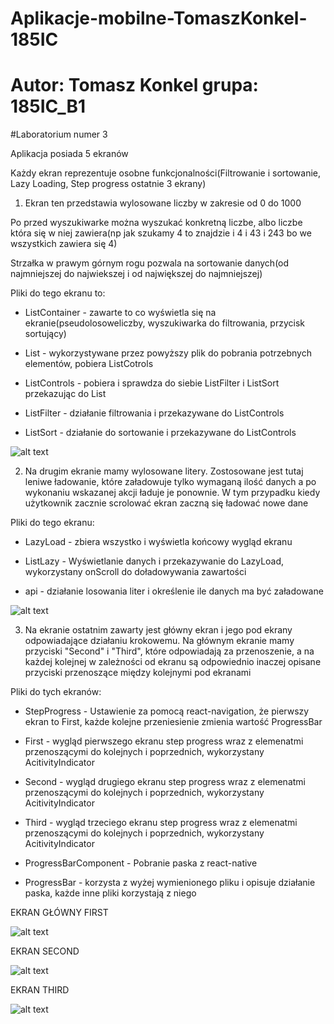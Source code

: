 
# Aplikacje-mobilne-TomaszKonkel-185IC
# Autor: Tomasz Konkel grupa: 185IC_B1


#Laboratorium numer 3

Aplikacja posiada 5 ekranów

Każdy ekran reprezentuje osobne funkcjonalności(Filtrowanie i sortowanie, Lazy Loading, Step progress ostatnie 3 ekrany)


1. Ekran ten przedstawia wylosowane liczby w zakresie od 0 do 1000

Po przed wyszukiwarke można wyszukać konkretną liczbe, albo liczbe która się w niej zawiera(np jak szukamy 4 to znajdzie i 4 i 43 i 243 bo we wszystkich zawiera się 4)

Strzałka w prawym górnym rogu pozwala na sortowanie danych(od najmniejszej do najwiekszej i od największej do najmniejszej)

Pliki do tego ekranu to:

- ListContainer - zawarte to co wyświetla się na ekranie(pseudolosoweliczby, wyszukiwarka do filtrowania, przycisk sortujący)

- List - wykorzystywane przez powyższy plik do pobrania potrzebnych elementów, pobiera ListCotrols

- ListControls - pobiera i sprawdza do siebie ListFilter i ListSort przekazując do List

- ListFilter - działanie filtrowania i przekazywane do ListControls

- ListSort - działanie do sortowanie i przekazywane do ListControls


![alt text](https://github.com/TomaszKonkel/aplikacje-mobilne-TomaszKonkel-185IC_B1/blob/master/Lab3/1.jpg)

2. Na drugim ekranie mamy wylosowane litery. Zostosowane jest tutaj leniwe ładowanie, które załadowuje tylko wymaganą ilość danych a po wykonaniu wskazanej akcji ładuje je ponownie. W tym przypadku kiedy użytkownik zacznie scrolować ekran zaczną się ładować nowe dane

Pliki do tego ekranu:

- LazyLoad - zbiera wszystko i wyświetla końcowy wygląd ekranu

- ListLazy - Wyświetlanie danych i przekazywanie do LazyLoad, wykorzystany onScroll do doładowywania zawartości

- api - działanie losowania liter i określenie ile danych ma być załadowane



![alt text](https://github.com/TomaszKonkel/aplikacje-mobilne-TomaszKonkel-185IC_B1/blob/master/Lab3/2.jpg)

3. Na ekranie ostatnim zawarty jest główny ekran i jego pod ekrany odpowiadające działaniu krokowemu. Na głównym ekranie mamy przyciski "Second" i "Third", które odpowiadają za przenoszenie, a na każdej kolejnej w zależności od ekranu są odpowiednio inaczej opisane przyciski przenoszące między kolejnymi pod ekranami

Pliki do tych ekranów:

- StepProgress - Ustawienie za pomocą react-navigation, że pierwszy ekran to First, każde kolejne przeniesienie zmienia wartość ProgressBar

- First - wygląd pierwszego ekranu step progress wraz z elemenatmi przenoszącymi do kolejnych i poprzednich, wykorzystany AcitivityIndicator 

- Second - wygląd drugiego ekranu step progress wraz z elemenatmi przenoszącymi do kolejnych i poprzednich, wykorzystany AcitivityIndicator

- Third - wygląd trzeciego ekranu step progress wraz z elemenatmi przenoszącymi do kolejnych i poprzednich, wykorzystany AcitivityIndicator

- ProgressBarComponent - Pobranie paska z react-native 

- ProgressBar - korzysta z wyżej wymienionego pliku i opisuje działanie paska, każde inne pliki korzystają z niego 

EKRAN GŁÓWNY FIRST

![alt text](https://github.com/TomaszKonkel/aplikacje-mobilne-TomaszKonkel-185IC_B1/blob/master/Lab3/3.jpg)

EKRAN SECOND

![alt text](https://github.com/TomaszKonkel/aplikacje-mobilne-TomaszKonkel-185IC_B1/blob/master/Lab3/4.jpg)

EKRAN THIRD

![alt text](https://github.com/TomaszKonkel/aplikacje-mobilne-TomaszKonkel-185IC_B1/blob/master/Lab3/5.jpg)
